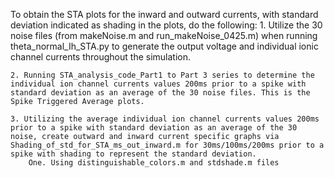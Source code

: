 To obtain the STA plots for the inward and outward currents, with standard deviation indicated as shading in the plots, do the following:
	1. Utilize the 30 noise files (from makeNoise.m and run_makeNoise_0425.m) when running theta_normal_Ih_STA.py to generate the output voltage and individual ionic channel currents throughout the simulation.
	
	2. Running STA_analysis_code_Part1 to Part 3 series to determine the individual ion channel currents values 200ms prior to a spike with standard deviation as an average of the 30 noise files. This is the Spike Triggered Average plots. 
	
	3. Utilizing the average individual ion channel currents values 200ms prior to a spike with standard deviation as an average of the 30 noise, create outward and inward current specific graphs via Shading_of_std_for_STA_ms_out_inward.m for 30ms/100ms/200ms prior to a spike with shading to represent the standard deviation. 
		One. Using distinguishable_colors.m and stdshade.m files 
